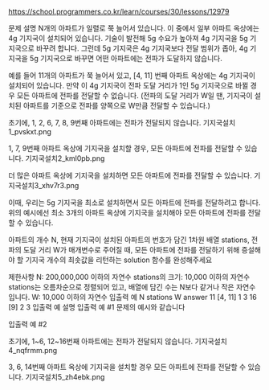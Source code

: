 https://school.programmers.co.kr/learn/courses/30/lessons/12979

문제 설명
N개의 아파트가 일렬로 쭉 늘어서 있습니다. 이 중에서 일부 아파트 옥상에는 4g 기지국이 설치되어 있습니다. 기술이 발전해 5g 수요가 높아져 4g 기지국을 5g 기지국으로 바꾸려 합니다. 그런데 5g 기지국은 4g 기지국보다 전달 범위가 좁아, 4g 기지국을 5g 기지국으로 바꾸면 어떤 아파트에는 전파가 도달하지 않습니다.

예를 들어 11개의 아파트가 쭉 늘어서 있고, [4, 11] 번째 아파트 옥상에는 4g 기지국이 설치되어 있습니다. 만약 이 4g 기지국이 전파 도달 거리가 1인 5g 기지국으로 바뀔 경우 모든 아파트에 전파를 전달할 수 없습니다. (전파의 도달 거리가 W일 땐, 기지국이 설치된 아파트를 기준으로 전파를 양쪽으로 W만큼 전달할 수 있습니다.)

초기에, 1, 2, 6, 7, 8, 9번째 아파트에는 전파가 전달되지 않습니다.
기지국설치1_pvskxt.png

1, 7, 9번째 아파트 옥상에 기지국을 설치할 경우, 모든 아파트에 전파를 전달할 수 있습니다.
기지국설치2_kml0pb.png

더 많은 아파트 옥상에 기지국을 설치하면 모든 아파트에 전파를 전달할 수 있습니다.
기지국설치3_xhv7r3.png

이때, 우리는 5g 기지국을 최소로 설치하면서 모든 아파트에 전파를 전달하려고 합니다. 위의 예시에선 최소 3개의 아파트 옥상에 기지국을 설치해야 모든 아파트에 전파를 전달할 수 있습니다.

아파트의 개수 N, 현재 기지국이 설치된 아파트의 번호가 담긴 1차원 배열 stations, 전파의 도달 거리 W가 매개변수로 주어질 때, 모든 아파트에 전파를 전달하기 위해 증설해야 할 기지국 개수의 최솟값을 리턴하는 solution 함수를 완성해주세요

제한사항
N: 200,000,000 이하의 자연수
stations의 크기: 10,000 이하의 자연수
stations는 오름차순으로 정렬되어 있고, 배열에 담긴 수는 N보다 같거나 작은 자연수입니다.
W: 10,000 이하의 자연수
입출력 예
N	stations	W	answer
11	[4, 11]	1	3
16	[9]	2	3
입출력 예 설명
입출력 예 #1
문제의 예시와 같습니다

입출력 예 #2

초기에, 1~6, 12~16번째 아파트에는 전파가 전달되지 않습니다.
기지국설치4_nqfrmm.png

3, 6, 14번째 아파트 옥상에 기지국을 설치할 경우 모든 아파트에 전파를 전달할 수 있습니다.
기지국설치5_zh4ebk.png
